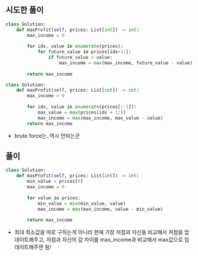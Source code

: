 ## 시도한 풀이

```python
class Solution:
    def maxProfit(self, prices: List[int]) -> int:
        max_income = 0
        
        for idx, value in enumerate(prices):
            for future_value in prices[idx+1:]:
                if future_value > value:
                    max_income = max(max_income, future_value - value)
                    
        return max_income
```

```python
class Solution:
    def maxProfit(self, prices: List[int]) -> int:
        max_income = 0
        
        for idx, value in enumerate(prices[:-1]):
            max_value = max(prices[idx + 1:])
            max_income = max(max_income, max_value - value)
        return max_income
```

- brute force는..역시 안되는군

## 풀이

```python
class Solution:
    def maxProfit(self, prices: List[int]) -> int:
        min_value = prices[0]
        max_income = 0
        
        for value in prices:
            min_value = min(min_value, value)
            max_income = max(max_income, value - min_value)
            
        return max_income
```

- 최대 최소값을 따로 구하는게 아니라 현재 가장 저점과 자신을 비교해서 저점을 업데이트해주고, 저점과 자신의 값 차이를 max_income과 비교해서 max값으로 업데이트해주면 됨!